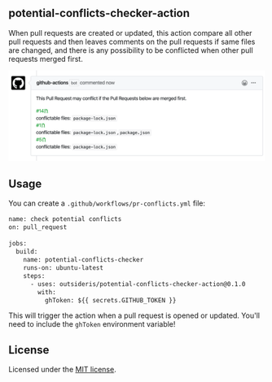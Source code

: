 potential-conflicts-checker-action
-------------

When pull requests are created or updated, this action compare all other
pull requests and then leaves comments on the pull requests
if same files are changed, and there is any possibility to be conflicted
when other pull requests merged first.

![conflicts comment](example.png)

## Usage
You can create a `.github/workflows/pr-conflicts.yml` file:

```
name: check potential conflicts
on: pull_request

jobs:
  build:
    name: potential-conflicts-checker
    runs-on: ubuntu-latest
    steps:
      - uses: outsideris/potential-conflicts-checker-action@0.1.0
        with:
          ghToken: ${{ secrets.GITHUB_TOKEN }}
```

This will trigger the action when a pull request is opened or updated.
You'll need to include the `ghToken` environment variable!

## License
Licensed under the [MIT license](https://github.com/outsideris/potential-conflicts-checker-action/blob/master/LICENSE).
